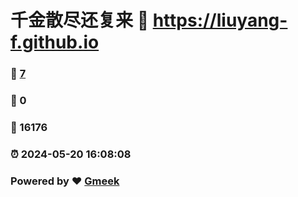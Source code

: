 # 千金散尽还复来 :link: https://liuyang-f.github.io 
### :page_facing_up: [7](https://liuyang-f.github.io/tag.html) 
### :speech_balloon: 0 
### :hibiscus: 16176 
### :alarm_clock: 2024-05-20 16:08:08 
### Powered by :heart: [Gmeek](https://github.com/Meekdai/Gmeek)
